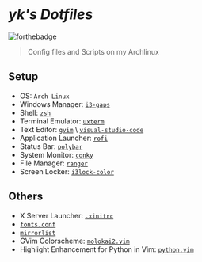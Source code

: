 # *yk's Dotfiles*

![forthebadge](http://forthebadge.com/images/badges/built-with-love.svg)

> Config files and Scripts on my Archlinux

## Setup
  + OS: `Arch Linux`
  + Windows Manager: [`i3-gaps`](i3/config)
  + Shell: [`zsh`](.zshrc)
  + Terminal Emulator: [`uxterm`](.Xresources)
  + Text Editor: [`gvim`](.vimrc) \ [`visual-studio-code`](https://gist.github.com/m8524769/824dd8cce44f7146afdc9261196f7546)
  + Application Launcher: [`rofi`](rofi/config.rasi)
  + Status Bar: [`polybar`](polybar/config)
  + System Monitor: [`conky`](.conkyrc)
  + File Manager: [`ranger`](ranger/rc.conf)
  + Screen Locker: [`i3lock-color`](i3/i3lock.sh)

## Others
  + X Server Launcher: [`.xinitrc`](.xinitrc)
  + [`fonts.conf`](fontconfig/fonts.conf)
  + [`mirrorlist`](mirrorlist)
  + GVim Colorscheme: [`molokai2.vim`](molokai2.vim)
  + Highlight Enhancement for Python in Vim: [`python.vim`](python.vim)